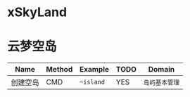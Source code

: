 # xSkyLand
# 云梦空岛




|Name|Method|Example|TODO|Domain|
|-|-|-|-|-|
|创建空岛|CMD|`~island`|YES|`岛屿基本管理`
